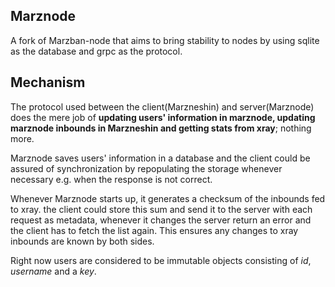 Marznode
---------
A fork of Marzban-node that aims to bring stability to nodes by using sqlite as the database and grpc as the protocol.


Mechanism
---------
The protocol used between the client(Marzneshin) and server(Marznode) does the mere job of **updating users' information 
in marznode, updating marznode inbounds in Marzneshin and getting stats from xray**; nothing more.

Marznode saves users' information in a database and the client could be assured of synchronization by repopulating the 
storage whenever necessary e.g. when the response is not correct.

Whenever Marznode starts up, it generates a checksum of the inbounds fed to xray. the client could store this sum and 
send it to the server with each request as metadata, whenever it changes the server return an error and the client has
to fetch the list again. This ensures any changes to xray inbounds are known by both sides.

Right now users are considered to be immutable objects consisting of _id_, _username_ and a _key_.